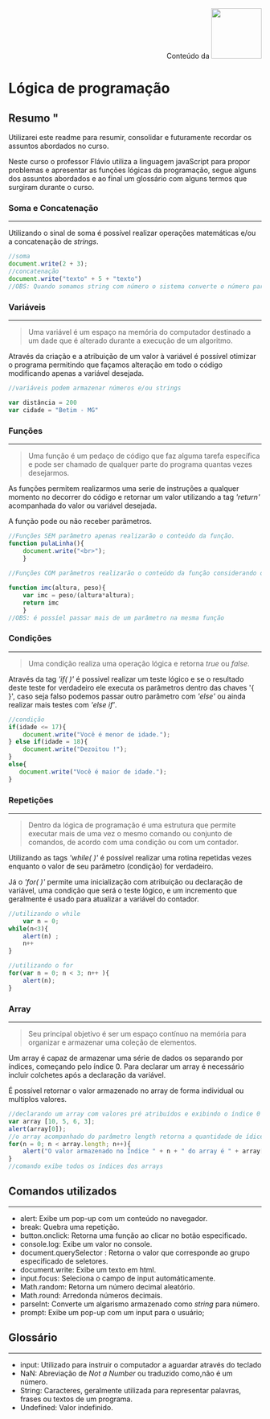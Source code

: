 <div style='text-align:right'>Conteúdo da <img src="https://cursos.alura.com.br/assets/images/logos/logo-alura.svg" width="100"></div>

# Lógica de programação
## **Resumo** "

Utilizarei este readme para resumir, consolidar e futuramente recordar os assuntos abordados no curso.

Neste curso o professor Flávio utiliza a linguagem javaScript para propor problemas e apresentar as funções lógicas da programação, segue alguns dos assuntos abordados e ao final um glossário com alguns termos que surgiram durante o curso.


### **Soma e Concatenação**
___
Utilizando o sinal de soma é possível realizar operações matemáticas e/ou a concatenação de *strings*.

~~~javascript
//soma
document.write(2 + 3);
//concatenação
document.write("texto" + 5 + "texto")
//OBS: Quando somamos string com número o sistema converte o número para string
~~~

### **Variáveis**
___
> Uma variável é um espaço na memória do computador destinado a um dade que é alterado durante a execução de um algoritmo.

Através da criação e a atribuição de um valor à variável é possível otimizar o programa permitindo que façamos alteração em todo o código modificando apenas a variável desejada.

~~~javascript
//variáveis podem armazenar números e/ou strings

var distância = 200
var cidade = "Betim - MG"
~~~

### **Funções**
___
>Uma função é um pedaço de código que faz alguma tarefa específica e pode ser chamado de qualquer parte do programa quantas vezes desejarmos. 

As funções permitem realizarmos uma serie de instruções a qualquer momento no decorrer do código e retornar um valor utilizando a tag *'return'* acompanhada do valor ou variável desejada.

A função pode ou não receber parâmetros.

~~~javascript
//Funções SEM parâmetro apenas realizarão o conteúdo da função.
function pulaLinha(){
    document.write("<br>");
    }
 
//Funções COM parâmetros realizarão o conteúdo da função considerando os parâmetros informados.

function imc(altura, peso){
    var imc = peso/(altura*altura);
    return imc
    }   
//OBS: é possíel passar mais de um parâmetro na mesma função
~~~

### **Condições**
___
>Uma condição realiza uma operação lógica e retorna *true* ou *false*.

Através da tag *'if( )'* é possivel realizar um teste lógico e se o resultado deste teste for verdadeiro ele executa os parâmetros dentro das chaves '{ }', caso seja falso podemos passar outro parâmetro com *'else'* ou ainda realizar mais testes com *'else if'*.

~~~javascript
//condição
if(idade <= 17){
    document.write("Você é menor de idade.");
} else if(idade = 18){
    document.write("Dezoitou !");
}
else{
   document.write("Você é maior de idade."); 
}
~~~
### **Repetições**
___
> Dentro da lógica de programação é uma estrutura que permite executar mais de uma vez o mesmo comando ou conjunto de comandos, de acordo com uma condição ou com um contador.

Utilizando as tags *'while( )'* é possível realizar uma rotina repetidas vezes enquanto o valor de seu parâmetro (condição) for verdadeiro.

Já o *'for( )'* permite uma inicialização com atribuição ou declaração de variável, uma condição que será o teste lógico, e um incremento que geralmente é usado para atualizar a variável do contador.
~~~javaScript
//utilizando o while
    var n = 0;
while(n<3){
    alert(n) ;
    n++
}

//utilizando o for
for(var n = 0; n < 3; n++ ){
    alert(n);
}

~~~
### **Array**
___
> Seu principal objetivo é ser um espaço contínuo na memória para organizar e armazenar uma coleção de elementos.

Um array é capaz de armazenar uma série de dados os separando por índices, começando pelo índice 0. Para declarar um array é necessário incluir colchetes após a declaração da variável.

É possível retornar o valor armazenado no array de forma individual ou multiplos valores.

~~~javaScript
//declarando um array com valores pré atribuídos e exibindo o índice 0
var array [10, 5, 6, 3];
alert(array[0]);
//o array acompanhado do parâmetro length retorna a quantidade de ídices
for(n = 0; n < array.length; n++){
    alert("O valor armazenado no Índice " + n + " do array é " + array[n]);
}
//comando exibe todos os índices dos arrays
~~~


## **Comandos utilizados**
___
- alert: Exibe um pop-up com um conteúdo no navegador.
- break: Quebra uma repetição.
- button.onclick: Retorna uma função ao clicar no botão especificado.
- console.log: Exibe um valor no console.
- document.querySelector : Retorna o valor que corresponde ao grupo especificado de seletores.
- document.write: Exibe um texto em html.
- input.focus: Seleciona o campo de input automáticamente.
- Math.random: Retorna um número decimal aleatório.
- Math.round: Arredonda números decimais.
- parseInt: Converte um algarismo armazenado como *string* para número.
- prompt: Exibe um pop-up com um input para o usuário;
## **Glossário**
---
- input: Utilizado para instruir o computador a aguardar através do teclado
- NaN: Abreviação de *Not a Number* ou traduzido como,não é um número.
- String: Caracteres, geralmente utilizada para representar palavras, frases ou textos de um programa.
- Undefined: Valor indefinido.